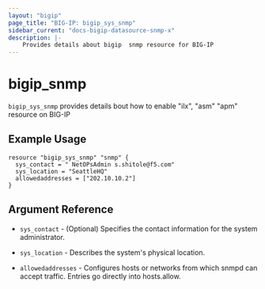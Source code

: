 ```yaml
---
layout: "bigip"
page_title: "BIG-IP: bigip_sys_snmp"
sidebar_current: "docs-bigip-datasource-snmp-x"
description: |-
    Provides details about bigip  snmp resource for BIG-IP
---
```


# bigip\_snmp

`bigip_sys_snmp` provides details bout how to enable "ilx", "asm" "apm" resource on BIG-IP
## Example Usage


```hcl
resource "bigip_sys_snmp" "snmp" {
  sys_contact = " NetOPsAdmin s.shitole@f5.com"
  sys_location = "SeattleHQ"
  allowedaddresses = ["202.10.10.2"]
}
```

## Argument Reference

* `sys_contact` -  (Optional) Specifies the contact information for the system administrator.

* `sys_location` - Describes the system's physical location.

* `allowedaddresses` - Configures hosts or networks from which snmpd can accept traffic. Entries go directly into hosts.allow.
